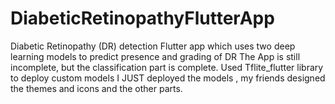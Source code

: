 # DiabeticRetinopathyFlutterApp
Diabetic Retinopathy (DR) detection Flutter app which uses two deep learning models to predict presence and grading of DR
The App is still incomplete, but the classification part is complete.
Used Tflite_flutter library to deploy custom models
I JUST deployed the models , my friends designed the themes and icons and the other parts.
